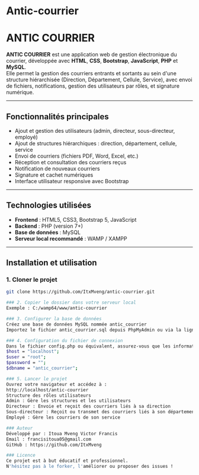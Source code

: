 # Antic-courrier
# ANTIC COURRIER

**ANTIC COURRIER** est une application web de gestion électronique du courrier, développée avec **HTML**, **CSS**, **Bootstrap**, **JavaScript**, **PHP** et **MySQL**.  
Elle permet la gestion des courriers entrants et sortants au sein d'une structure hiérarchisée (Direction, Département, Cellule, Service), avec envoi de fichiers, notifications, gestion des utilisateurs par rôles, et signature numérique.

---

## Fonctionnalités principales

- Ajout et gestion des utilisateurs (admin, directeur, sous-directeur, employé)
- Ajout de structures hiérarchiques : direction, département, cellule, service
- Envoi de courriers (fichiers PDF, Word, Excel, etc.)
- Réception et consultation des courriers reçus
- Notification de nouveaux courriers
- Signature et cachet numériques
- Interface utilisateur responsive avec Bootstrap

---

## Technologies utilisées

- **Frontend** : HTML5, CSS3, Bootstrap 5, JavaScript
- **Backend** : PHP (version 7+)
- **Base de données** : MySQL
- **Serveur local recommandé** : WAMP / XAMPP

---

## Installation et utilisation

### 1. Cloner le projet
```bash
git clone https://github.com/ItxMveng/antic-courrier.git

### 2. Copier le dossier dans votre serveur local
Exemple : C:/wamp64/www/antic-courrier

### 3. Configurer la base de données
Créez une base de données MySQL nommée antic_courrier
Importez le fichier antic_courrier.sql depuis PhpMyAdmin ou via la ligne de commande

### 4. Configuration du fichier de connexion
Dans le fichier config.php ou équivalent, assurez-vous que les informations suivantes sont correctes :
$host = "localhost";
$user = "root";
$password = "";
$dbname = "antic_courrier";

### 5. Lancer le projet
Ouvrez votre navigateur et accédez à :
http://localhost/antic-courrier
Structure des rôles utilisateurs
Admin : Gère les structures et les utilisateurs
Directeur : Envoie et reçoit des courriers liés à sa direction
Sous-directeur : Reçoit ou transmet des courriers liés à son département
Employé : Gère les courriers de son service

### Auteur
Développé par : Itoua Mveng Victor Francis
Email : francisitoua05@gmail.com
GitHub : https://github.com/ItxMveng

### Licence
Ce projet est à but éducatif et professionnel.
N'hésitez pas à le forker, l'améliorer ou proposer des issues !
